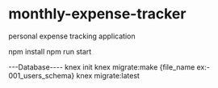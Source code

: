 # monthly-expense-tracker
personal expense tracking application

npm install
npm run start

---Database----
knex init
knex migrate:make {file_name ex:- 001_users_schema} 
knex migrate:latest
